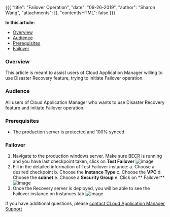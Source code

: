 {{{
  "title": "Failover Operation",
  "date": "09-26-2019",
  "author": "Sharon Wang",
  "attachments": [],
  "contentIsHTML": false
}}}

**In this article:**

* [Overview](#overview)
* [Audience](#audience)
* [Prerequisites](#prerequisites)
* [Failover](#failover)

### Overview 

This article is meant to assist users of Cloud Application Manager willing to use Disaster Recovery feature, trying to initiate Failover operation.

### Audience

All users of Cloud Application Manager who wants to use Disaster Recovery feature and initiate Failover operation.

### Prerequisites

* The production server is protected and 100% synced

### Failover 
1. Navigate to the production windows server. Make sure BECR is running and you have last checkpoint taken, click on **Test Failover**
![image](https://user-images.githubusercontent.com/20582531/65725568-39ab5700-e070-11e9-882f-40bf0f60d630.png)
3. Fill in the detailed information of Test Failover instance:
 a. Choose a desired checkpoint
 b. Choose the **Instance Type**
 c. Choose the **VPC**
 d. Choose the **subnet**
 e. Choose a **Security Group**
 e. Click on ** Failover**
![image](https://user-images.githubusercontent.com/20582531/65725624-5a73ac80-e070-11e9-8fe6-2c04a24c2bb4.png)
4. Once the Recovery server is deployed, you will be able to see the Failover instance on Instances tab
![image](https://user-images.githubusercontent.com/20582531/65725661-6cede600-e070-11e9-9555-b54cbb60eb15.png)

If you have additional questions, please [contact CLoud Application Manager Support](mailto:incident@CenturyLink.com)
